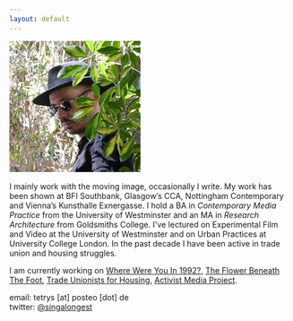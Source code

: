 ```yaml
---
layout: default
---
```

 
  
![](/images/rn.JPG) 

I mainly work with the moving image, occasionally I write. My work has been shown at BFI Southbank, Glasgow’s CCA, Nottingham Contemporary and Vienna’s Kunsthalle Exnergasse. I hold a BA in _Contemporary Media Practice_ from the University of Westminster and an MA in _Research Architecture_ from Goldsmiths College. I've lectured on Experimental Film and Video at the University of Westminster and on Urban Practices at University College London. In the past decade I have been active in trade union and housing struggles. 

I am currently working on [Where Were You In 1992?](http://1992.maydayrooms.org/), [The Flower Beneath The Foot](https://theflowerbeneaththefoot.com/), [Trade Unionists for Housing](https://twitter.com/tuforhousing), [Activist Media Project](https://amp.0x2620.org/).

email: tetrys [at] posteo [dot] de  
twitter: [@singalongest](https://twitter.com/singalongest) 




     
      
       
        
         
         
